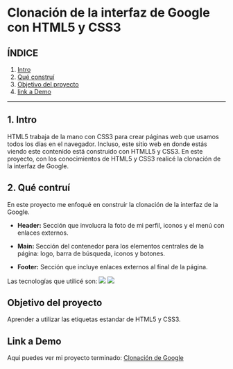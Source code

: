 # Clonación de la interfaz de Google con HTML5 y CSS3

## **ÍNDICE**

1. [Intro](#)
2. [Qué construí](#)
3. [Objetivo del proyecto](#)
4. [link a Demo](#)
   
****

## 1. Intro
HTML5 trabaja de la mano con CSS3 para crear páginas web que usamos todos los días en el navegador. Incluso, este sitio web en donde estás viendo este contenido está construido con HTMLL5 y CSS3. En este proyecto, con los conocimientos de HTML5 y CSS3 realicé la clonación de la interfaz de Google.

## 2. Qué contruí
 En este proyecto me enfoqué en construir la clonación de la interfaz de la Google.

 * **Header:** Sección que involucra la foto de mi perfil, iconos y el menú con enlaces externos.

 * **Main:** Sección del contenedor para los elementos centrales de la página: logo, barra de 
 búsqueda, iconos y botones.

 * **Footer:** Sección que incluye enlaces externos al final de la página.

Las tecnologías que utilicé son:
<img src="https://img.shields.io/badge/HTML5-E34F26?style=for-the-badge&logo=html5&logoColor=white">
<img src="https://img.shields.io/badge/CSS3-1572B6?style=for-the-badge&logo=css3&logoColor=white">

## Objetivo del proyecto 
Aprender a utilizar las etiquetas estandar de HTML5 y CSS3.
## Link a Demo
Aqui puedes ver mi proyecto terminado: [Clonación de Google](https://clondegoogle-dun.vercel.app/)

